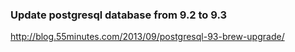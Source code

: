 ### Update postgresql database from 9.2 to 9.3




http://blog.55minutes.com/2013/09/postgresql-93-brew-upgrade/

